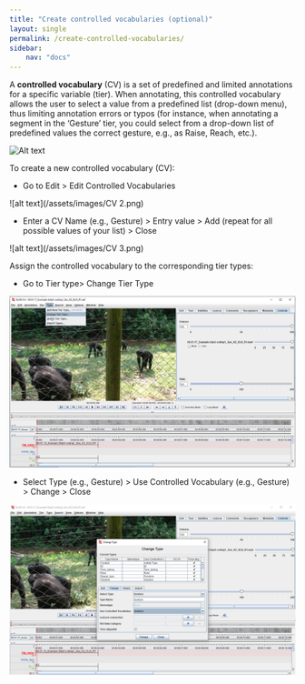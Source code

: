 ```yaml
---
title: "Create controlled vocabularies (optional)"
layout: single
permalink: /create-controlled-vocabularies/
sidebar:
    nav: "docs"
---
```


A **controlled vocabulary** (CV) is a set of predefined and limited annotations for a specific variable (tier). When annotating, this controlled vocabulary allows the user to select a value from a predefined list (drop-down menu), thus limiting annotation errors or typos (for instance, when annotating a segment in the ‘Gesture’ tier, you could select from a drop-down list of predefined values the correct gesture, e.g., as Raise, Reach, etc.). 

![Alt text](../assets/videos/cv.gif)

To create a new controlled vocabulary (CV):

  * Go to Edit > Edit Controlled Vocabularies

![alt text](/assets/images/CV 2.png)
  
  * Enter a CV Name (e.g., Gesture) > Entry value > Add (repeat for all possible values of your list) > Close

![alt text](/assets/images/CV 3.png)

Assign the controlled vocabulary to the corresponding tier types:
  
  * Go to Tier type> Change Tier Type

![alt text](/assets/images/Figure11_changeTierType.png)

  * Select Type (e.g., Gesture) > Use Controlled Vocabulary (e.g., Gesture) > Change > Close

![alt text](/assets/images/Figure12_assignCVtoTierType.png)






